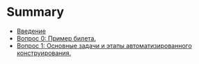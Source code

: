 # Summary

* [Введение](INTRODUCTION.md)
* [Вопрос 0: Пример билета.](tickets/0.md)
* [Вопрос 1: Основные задачи и этапы автоматизированного конструирования.](tickets/1.md)